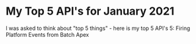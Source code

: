 # My Top 5 API's for January 2021

I was asked to think about "top 5 things" - here is my top 5 API's
5: Firing Platform Events from Batch Apex

